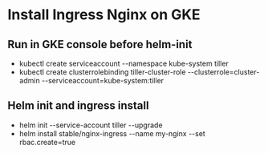 # Install Ingress Nginx on GKE

## Run in GKE console before helm-init
- kubectl create serviceaccount --namespace kube-system tiller
- kubectl create clusterrolebinding tiller-cluster-role --clusterrole=cluster-admin --serviceaccount=kube-system:tiller

## Helm init and ingress install
- helm init --service-account tiller --upgrade
- helm install stable/nginx-ingress --name my-nginx --set rbac.create=true